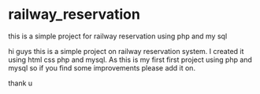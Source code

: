 # railway_reservation
this is a simple project for railway reservation using php and my sql


hi guys this is a simple project on railway reservation system.
I created it using html css php and mysql.
As this is my first first project using php and mysql so if you find some improvements please add it on.

thank u
